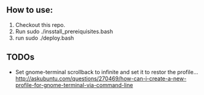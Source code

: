 ## How to use: 

 1. Checkout this repo. 
 1. Run sudo ./insstall_prereiquisites.bash
 1. run sudo ./deploy.bash



## TODOs

 * Set gnome-terminal scrollback to infinite and set it to restor the profile... http://askubuntu.com/questions/270469/how-can-i-create-a-new-profile-for-gnome-terminal-via-command-line